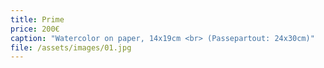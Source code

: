 ```yaml
---
title: Prime
price: 200€
caption: "Watercolor on paper, 14x19cm <br> (Passepartout: 24x30cm)"
file: /assets/images/01.jpg
---
```

